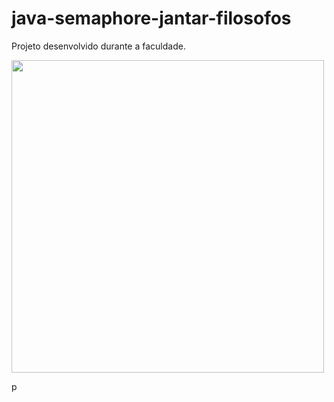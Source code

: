 # java-semaphore-jantar-filosofos
Projeto desenvolvido durante a faculdade.

<p>
  <img width="500" src = "https://github.com/brunocmnz/java-semaphore-jantar-filosofos/blob/main/jantar-dos-filosofos-gif.gif">
</p>p

